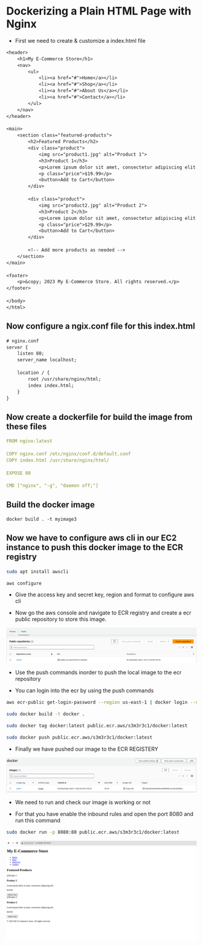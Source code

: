 # Dockerizing a Plain HTML Page with Nginx

* First we need to create & customize a index.html file

```txt
<header>
    <h1>My E-Commerce Store</h1>
    <nav>
        <ul>
            <li><a href="#">Home</a></li>
            <li><a href="#">Shop</a></li>
            <li><a href="#">About Us</a></li>
            <li><a href="#">Contact</a></li>
        </ul>
    </nav>
</header>

<main>
    <section class="featured-products">
        <h2>Featured Products</h2>
        <div class="product">
            <img src="product1.jpg" alt="Product 1">
            <h3>Product 1</h3>
            <p>Lorem ipsum dolor sit amet, consectetur adipiscing elit.</p>
            <p class="price">$19.99</p>
            <button>Add to Cart</button>
        </div>

        <div class="product">
            <img src="product2.jpg" alt="Product 2">
            <h3>Product 2</h3>
            <p>Lorem ipsum dolor sit amet, consectetur adipiscing elit.</p>
            <p class="price">$29.99</p>
            <button>Add to Cart</button>
        </div>

        <!-- Add more products as needed -->
    </section>
</main>

<footer>
    <p>&copy; 2023 My E-Commerce Store. All rights reserved.</p>
</footer>

</body>
</html>
```

## Now configure a ngix.conf file for this index.html

```txt
# nginx.conf
server {
    listen 80;
    server_name localhost;

    location / {
        root /usr/share/nginx/html;
        index index.html;
    }
}
```

## Now create a dockerfile for build the image from these files

```yml
FROM nginx:latest

COPY nginx.conf /etc/nginx/conf.d/default.conf
COPY index.html /usr/share/nginx/html/

EXPOSE 80

CMD ["nginx", "-g", "daemon off;"]
```

## Build the docker image

```txt
docker build . -t myimage3
```

## Now we have to configure aws cli in our EC2 instance to push this docker image to the ECR registry

```bash
sudo apt install awscli
```

```bash
aws configure
```

* Give the access key and secret key, region and format to configure aws cli

* Now go the aws console and navigate to ECR registry and create a ecr public repository to store this image.


![Alt text](ecr_repository.png)

* Use the push commands inorder to push the local image to the ecr repository

* You can login into the ecr by using the push commands

```bash
aws ecr-public get-login-password --region us-east-1 | docker login --username AWS --password-stdin *****
```

```bash
sudo docker build -t docker .
```

```bash
sudo docker tag docker:latest public.ecr.aws/s3m3r3c1/docker:latest
```

```bash
sudo docker push public.ecr.aws/s3m3r3c1/docker:latest
```

* Finally we have pushed our image to the ECR REGISTERY


![Alt text](image.png)

* We need to run and check our image is working or not 

* For that you have enable the inbound rules and open the port 8080 and run this command

```bash
sudo docker run -p 8080:80 public.ecr.aws/s3m3r3c1/docker:latest
```

![Alt text](output.png)